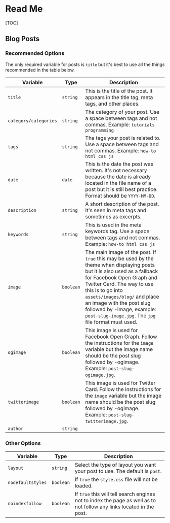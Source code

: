 # Read Me

[TOC]

## Blog Posts

### Recommended Options

The only required variable for posts is `title` but it's best to use all the things recommended in the table below.

| Variable              | Type      | Description                                                  |
| --------------------- | --------- | ------------------------------------------------------------ |
| `title`               | `string`  | This is the title of the post. It appears in the title tag, meta tags, and other places. |
| `category/categories` | `string`  | The category of your post. Use a space between tags and not commas. Example: `tutorials programming` |
| `tags`                | `string`  | The tags your post is related to. Use a space between tags and not commas. Example: `how-to html css js ` |
| `date`                | `date`    | This is the date the post was written. It's not necessary because the date is already located in the file name of a post but it is still best practice. Format should be `YYYY-MM-DD`. |
| `description`         | `string`  | A short description of the post. It's seen in meta tags and sometimes as excerpts. |
| `keywords`            | `string`  | This is used in the meta keywords tag. Use a space between tags and not commas. Example: `how-to html css js ` |
| `image`               | `boolean` | The main image of the post. If `true` this may be used by the theme when displaying posts but it is also used as a fallback for Facebook Open Graph and Twitter Card. The way to use this is to go into `assets/images/blog/` and place an image with the post slug followed by -image, example: `post-slug-image.jpg`. The `jpg` file format must used. |
| `ogimage`             | `boolean` | This image is used for Facebook Open Graph. Follow the instructions for the `image` variable but the image name should be the post slug followed by -ogimage. Example: `post-slug-ogimage.jpg`. |
| `twitterimage`        | `boolean` | This image is used for Twitter Card. Follow the instructions for the `image` variable but the image name should be the post slug followed by -ogimage. Example: `post-slug-twitterimage.jpg`. |
| `author`              | `string`  |                                                              |

### Other Options

| Variable          | Type      | Description                                                  |
| ----------------- | --------- | ------------------------------------------------------------ |
| `layout`          | `string`  | Select the type of layout you want your post to use. The default is `post`. |
| `nodefaultstyles` | `boolean` | If `true` the `style.css` file will not be loaded.           |
| `noindexfollow`   | `boolean` | If `true` this will tell search engines not to index the page as well as to not follow any links located in the post. |

